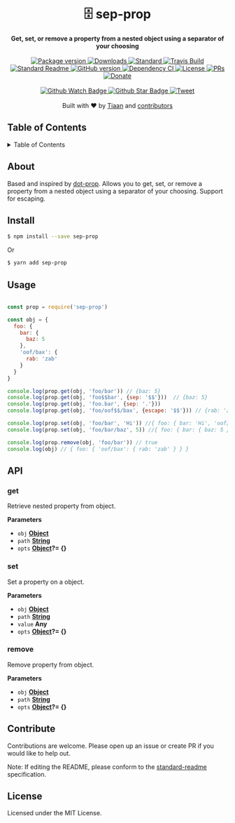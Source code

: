 <h1 align="center">🗄 sep-prop</h1>
<div align="center">
  <strong>Get, set, or remove a property from a nested object using a separator of your choosing</strong>
</div>
<br>
<div align="center">
  <a href="https://npmjs.org/package/sep-prop">
    <img src="https://img.shields.io/npm/v/sep-prop.svg?style=flat-square" alt="Package version" />
  </a>
  <a href="https://npmjs.org/package/sep-prop">
  <img src="https://img.shields.io/npm/dm/sep-prop.svg?style=flat-square" alt="Downloads" />
  </a>
  <a href="https://github.com/feross/standard">
    <img src="https://img.shields.io/badge/code%20style-standard-brightgreen.svg?style=flat-square" alt="Standard" />
  </a>
  <a href="https://travis-ci.org/tiaanduplessis/sep-prop">
    <img src="https://img.shields.io/travis/tiaanduplessis/sep-prop.svg?style=flat-square" alt="Travis Build" />
  </a>
  <a href="https://github.com/RichardLitt/standard-readme)">
    <img src="https://img.shields.io/badge/standard--readme-OK-green.svg?style=flat-square" alt="Standard Readme" />
  </a>
  <a href="https://badge.fury.io/gh/tiaanduplessis%2Fsep-prop">
    <img src="https://badge.fury.io/gh/tiaanduplessis%2Fsep-prop.svg?style=flat-square" alt="GitHub version" />
  </a>
  <a href="https://dependencyci.com/github/tiaanduplessis/sep-prop">
    <img src="https://dependencyci.com/github/tiaanduplessis/sep-prop/badge?style=flat-square" alt="Dependency CI" />
  </a>
  <a href="https://github.com/tiaanduplessis/sep-prop/blob/master/other/LICENSE">
    <img src="https://img.shields.io/npm/l/sep-prop.svg?style=flat-square" alt="License" />
  </a>
  <a href="http://makeapullrequest.com">
    <img src="https://img.shields.io/badge/PRs-welcome-brightgreen.svg?style=flat-square" alt="PRs" />
  </a>
  <a href="https://www.paypal.me/tiaanduplessis/1">
    <img src="https://img.shields.io/badge/$-support-green.svg?style=flat-square" alt="Donate" />
  </a>
</div>
<br>
<div align="center">
  <a href="https://github.com/tiaanduplessis/sep-prop/watchers">
    <img src="https://img.shields.io/github/watchers/tiaanduplessis/sep-prop.svg?style=social" alt="Github Watch Badge" />
  </a>
  <a href="https://github.com/tiaanduplessis/sep-prop/stargazers">
    <img src="https://img.shields.io/github/stars/tiaanduplessis/sep-prop.svg?style=social" alt="Github Star Badge" />
  </a>
  <a href="https://twitter.com/intent/tweet?text=Check%20out%20sep-prop!%20https://github.com/tiaanduplessis/sep-prop%20%F0%9F%91%8D">
    <img src="https://img.shields.io/twitter/url/https/github.com/tiaanduplessis/sep-prop.svg?style=social" alt="Tweet" />
  </a>
</div>
<br>
<div align="center">
  Built with ❤︎ by <a href="tiaanduplessis.co.za">Tiaan</a> and <a href="https://github.com/tiaanduplessis/sep-prop/graphs/contributors">contributors</a>
</div>

<h2>Table of Contents</h2>
<details>
  <summary>Table of Contents</summary>
	<li><a href="#about">About</a></li>
  <li><a href="#install">Install</a></li>
  <li><a href="#usage">Usage</a></li>
  <li><a href="#api">API</a></li>

  <li><a href="#contribute">Contribute</a></li>
  <li><a href="#license">License</a></li>
</details>

## About

Based and inspired by [dot-prop](https://github.com/sindresorhus/dot-prop). Allows you to get, set, or remove a property from a nested object using a separator of your choosing. Support for escaping.

## Install

```sh
$ npm install --save sep-prop
```

Or

```sh
$ yarn add sep-prop
```

## Usage

```js

const prop = require('sep-prop')

const obj = {
  foo: {
    bar: {
      baz: 5
    },
    'oof/bax': {
      rab: 'zab'
    }
  }
}

console.log(prop.get(obj, 'foo/bar')) // {baz: 5}
console.log(prop.get(obj, 'foo$$bar', {sep: '$$'}))  // {baz: 5}
console.log(prop.get(obj, 'foo.bar', {sep: '.'}))
console.log(prop.get(obj, 'foo/oof$$/bax', {escape: '$$'})) // {rab: 'zab'}

console.log(prop.set(obj, 'foo/bar', 'Hi')) //{ foo: { bar: 'Hi', 'oof/bax': { rab: 'zab' } } }
console.log(prop.set(obj, 'foo/bar/baz', 5)) //{ foo: { bar: { baz: 5 }, 'oof/bax': { rab: 'zab' } } }

console.log(prop.remove(obj, 'foo/bar')) // true
console.log(obj) // { foo: { 'oof/bax': { rab: 'zab' } } }

```

## API

### get

Retrieve nested property from object.

**Parameters**

-   `obj` **[Object](https://developer.mozilla.org/en-US/docs/Web/JavaScript/Reference/Global_Objects/Object)**
-   `path` **[String](https://developer.mozilla.org/en-US/docs/Web/JavaScript/Reference/Global_Objects/String)**
-   `opts` **[Object](https://developer.mozilla.org/en-US/docs/Web/JavaScript/Reference/Global_Objects/Object)?= {}**

### set

Set a property on a object.

**Parameters**

-   `obj` **[Object](https://developer.mozilla.org/en-US/docs/Web/JavaScript/Reference/Global_Objects/Object)**
-   `path` **[String](https://developer.mozilla.org/en-US/docs/Web/JavaScript/Reference/Global_Objects/String)**
-   `value` **Any**
-   `opts` **[Object](https://developer.mozilla.org/en-US/docs/Web/JavaScript/Reference/Global_Objects/Object)?= {}**

### remove

Remove property from object.

**Parameters**

-   `obj` **[Object](https://developer.mozilla.org/en-US/docs/Web/JavaScript/Reference/Global_Objects/Object)**
-   `path` **[String](https://developer.mozilla.org/en-US/docs/Web/JavaScript/Reference/Global_Objects/String)**
-   `opts` **[Object](https://developer.mozilla.org/en-US/docs/Web/JavaScript/Reference/Global_Objects/Object)?= {}**

## Contribute

Contributions are welcome. Please open up an issue or create PR if you would like to help out.

Note: If editing the README, please conform to the [standard-readme](https://github.com/RichardLitt/standard-readme) specification.

## License

Licensed under the MIT License.
